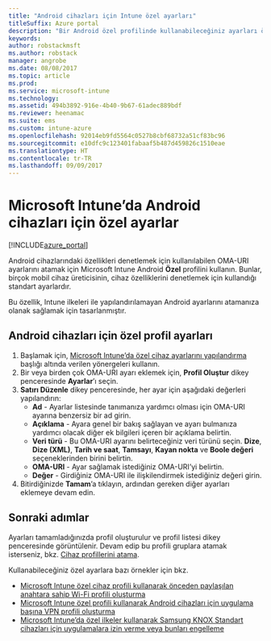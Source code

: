 ```yaml
---
title: "Android cihazları için Intune özel ayarları"
titleSuffix: Azure portal
description: "Bir Android özel profilinde kullanabileceğiniz ayarları öğrenin.\""
keywords: 
author: robstackmsft
ms.author: robstack
manager: angrobe
ms.date: 08/08/2017
ms.topic: article
ms.prod: 
ms.service: microsoft-intune
ms.technology: 
ms.assetid: 494b3892-916e-4b40-9b67-61adec889bdf
ms.reviewer: heenamac
ms.suite: ems
ms.custom: intune-azure
ms.openlocfilehash: 92014eb9fd5564c0527b8cbf68732a51cf83bc96
ms.sourcegitcommit: e10dfc9c123401fabaaf5b487d459826c1510eae
ms.translationtype: HT
ms.contentlocale: tr-TR
ms.lasthandoff: 09/09/2017
---
```

# <a name="custom-settings-for-android-devices-in-microsoft-intune"></a>Microsoft Intune’da Android cihazları için özel ayarlar

[!INCLUDE[azure_portal](./includes/azure_portal.md)]

Android cihazlarındaki özellikleri denetlemek için kullanılabilen OMA-URI ayarlarını atamak için Microsoft Intune Android **Özel** profilini kullanın. Bunlar, birçok mobil cihaz üreticisinin, cihaz özelliklerini denetlemek için kullandığı standart ayarlardır.

Bu özellik, Intune ilkeleri ile yapılandırılamayan Android ayarlarını atamanıza olanak sağlamak için tasarlanmıştır.

## <a name="custom-profile-settings-for-android-devices"></a>Android cihazları için özel profil ayarları

1. Başlamak için, [Microsoft Intune’da özel cihaz ayarlarını yapılandırma](custom-settings-configure.md) başlığı altında verilen yönergeleri kullanın.
2. Bir veya birden çok OMA-URI ayarı eklemek için, **Profil Oluştur** dikey penceresinde **Ayarlar**’ı seçin.
3. **Satırı Düzenle** dikey penceresinde, her ayar için aşağıdaki değerleri yapılandırın:
    - **Ad** - Ayarlar listesinde tanımanıza yardımcı olması için OMA-URI ayarına benzersiz bir ad girin.
    - **Açıklama** - Ayara genel bir bakış sağlayan ve ayarı bulmanıza yardımcı olacak diğer ek bilgileri içeren bir açıklama belirtin.
    - **Veri türü** - Bu OMA-URI ayarını belirteceğiniz veri türünü seçin. **Dize**, **Dize (XML)**, **Tarih ve saat**, **Tamsayı**, **Kayan nokta** ve **Boole değeri** seçeneklerinden birini belirtin.
    - **OMA-URI** - Ayar sağlamak istediğiniz OMA-URI’yi belirtin.
    - **Değer** - Girdiğiniz OMA-URI ile ilişkilendirmek istediğiniz değeri girin.
4. Bitirdiğinizde **Tamam**’a tıklayın, ardından gereken diğer ayarları eklemeye devam edin.

## <a name="next-steps"></a>Sonraki adımlar

Ayarları tamamladığınızda profil oluşturulur ve profil listesi dikey penceresinde görüntülenir. Devam edip bu profili gruplara atamak isterseniz, bkz. [Cihaz profillerini atama](device-profile-assign.md).

Kullanabileceğiniz özel ayarlara bazı örnekler için bkz.

- [Microsoft Intune özel cihaz profili kullanarak önceden paylaşılan anahtara sahip Wi-Fi profili oluşturma](/intune/wi-fi-profile-shared-key)
- [Microsoft Intune özel profili kullanarak Android cihazları için uygulama başına VPN profili oluşturma](/intune/android-pulse-secure-per-app-vpn)
- [Microsoft Intune’da özel ilkeler kullanarak Samsung KNOX Standart cihazları için uygulamalara izin verme veya bunları engelleme](/intune/samsung-knox-apps-allow-block)
